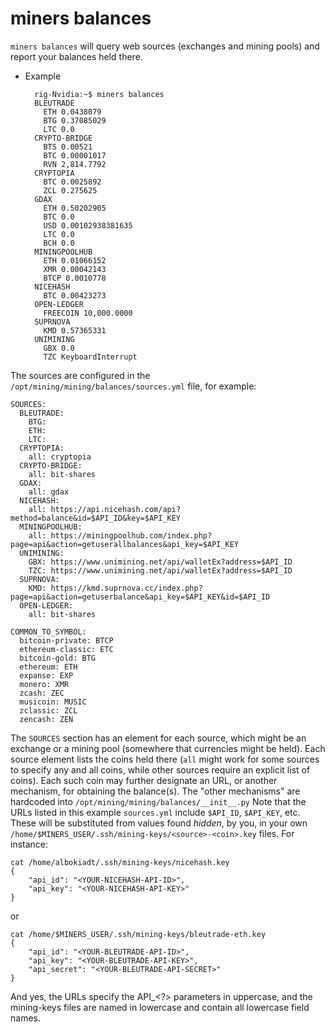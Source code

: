 miners balances
===============
`miners balances` will query web sources (exchanges and mining pools) and report your balances held there.

* Example

        rig-Nvidia:~$ miners balances 
        BLEUTRADE
          ETH 0.0438079
          BTG 0.37085029
          LTC 0.0
        CRYPTO-BRIDGE
          BTS 0.00521
          BTC 0.00001017
          RVN 2,814.7792
        CRYPTOPIA
          BTC 0.0025892
          ZCL 0.275625
        GDAX
          ETH 0.50202905
          BTC 0.0
          USD 0.00102938381635
          LTC 0.0
          BCH 0.0
        MININGPOOLHUB
          ETH 0.01066152
          XMR 0.00042143
          BTCP 0.0010778
        NICEHASH
          BTC 0.00423273
        OPEN-LEDGER
          FREECOIN 10,000.0000
        SUPRNOVA
          KMD 0.57365331
        UNIMINING
          GBX 0.0
          TZC KeyboardInterrupt

The sources are configured in the `/opt/mining/mining/balances/sources.yml` file, for example:

    SOURCES:
      BLEUTRADE:
        BTG:
        ETH: 
        LTC:
      CRYPTOPIA:
        all: cryptopia
      CRYPTO-BRIDGE:
        all: bit-shares
      GDAX: 
        all: gdax
      NICEHASH:
        all: https://api.nicehash.com/api?method=balance&id=$API_ID&key=$API_KEY
      MININGPOOLHUB:
        all: https://miningpoolhub.com/index.php?page=api&action=getuserallbalances&api_key=$API_KEY
      UNIMINING:
        GBX: https://www.unimining.net/api/walletEx?address=$API_ID
        TZC: https://www.unimining.net/api/walletEx?address=$API_ID
      SUPRNOVA:
        KMD: https://kmd.suprnova.cc/index.php?page=api&action=getuserbalance&api_key=$API_KEY&id=$API_ID
      OPEN-LEDGER:
        all: bit-shares

    COMMON_TO_SYMBOL:
      bitcoin-private: BTCP
      ethereum-classic: ETC
      bitcoin-gold: BTG
      ethereum: ETH
      expanse: EXP
      monero: XMR
      zcash: ZEC
      musicoin: MUSIC
      zclassic: ZCL
      zencash: ZEN

The `SOURCES` section has an element for each source, which might be an exchange or a mining pool (somewhere that currencies might be held). Each source element lists the coins held there (`all` might work for some sources to specify any and all coins, while other sources require an explicit list of coins). Each such coin may further designate an URL, or another mechanism, for obtaining the balance(s). The "other mechanisms" are hardcoded into `/opt/mining/mining/balances/__init__.py`
Note that the URLs listed in this example `sources.yml` include `$API_ID`, `$API_KEY`, etc. These will be substituted from values found *hidden*, by you, in your own `/home/$MINERS_USER/.ssh/mining-keys/<source>-<coin>.key` files. For instance:

    cat /home/albokiadt/.ssh/mining-keys/nicehash.key 
    {
        "api_id": "<YOUR-NICEHASH-API-ID>",
        "api_key": "<YOUR-NICEHASH-API-KEY>"
    }
or

    cat /home/$MINERS_USER/.ssh/mining-keys/bleutrade-eth.key
    {
        "api_id": "<YOUR-BLEUTRADE-API-ID>",
        "api_key": "<YOUR-BLEUTRADE-API-KEY>",
        "api_secret": "<YOUR-BLEUTRADE-API-SECRET>"
    }
    
And yes, the URLs specify the API_<?> parameters in uppercase, and the mining-keys files are named in lowercase and contain all lowercase field names.


